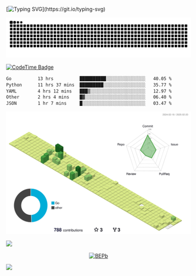 [![Typing SVG](https://readme-typing-svg.demolab.com?font=JetBrains+Mono&duration=3000&center=true&vCenter=true&multiline=true&repeat=false&width=800&height=80&lines=Welcome+to+KevinMatt's+workshop;Do+not+go+gentle+into+that+good+night.)](https://git.io/typing-svg)

![snake-grid](https://raw.githubusercontent.com/kevinmatthe/kevinmatthe/output/github-contribution-grid-snake-dark.svg)

[![CodeTime Badge](https://img.shields.io/endpoint?style=flat-square&color=222&url=https%3A%2F%2Fapi.codetime.dev%2Fshield%3Fid%3D30418%26project%3D%26in=0)](https://codetime.dev)

<!--START_SECTION:waka-->

```txt
Go          13 hrs          ██████████░░░░░░░░░░░░░░░   40.05 %
Python      11 hrs 37 mins  █████████░░░░░░░░░░░░░░░░   35.77 %
YAML        4 hrs 12 mins   ███▒░░░░░░░░░░░░░░░░░░░░░   12.97 %
Other       2 hrs 4 mins    █▓░░░░░░░░░░░░░░░░░░░░░░░   06.40 %
JSON        1 hr 7 mins     █░░░░░░░░░░░░░░░░░░░░░░░░   03.47 %
```

<!--END_SECTION:waka-->

<!--   profile-green-animate -->
![](./profile-3d-contrib/profile-green-animate.svg)

<!--  2d history skills -->
<img src="https://cr-skills-chart-widget.azurewebsites.net/api/api?username=kevinmatthe" width="auto"></img>

<p align="center"> 
<a href="https://github.com/ryo-ma/github-profile-trophy"><img src="https://github-profile-trophy.vercel.app/?username=kevinmatthe" alt="BEPb" /></a>
</p>

<img src="https://cr-ss-service.azurewebsites.net/api/ScreenShot?widget=summary&username=kevinmatthe" width="auto"></img>
